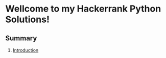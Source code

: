 # Wellcome to my Hackerrank Python Solutions! 

## Summary

1. [Introduction](https://github.com/Nandaoc/hackerrank-python-solutions/tree/main/Introduction)

